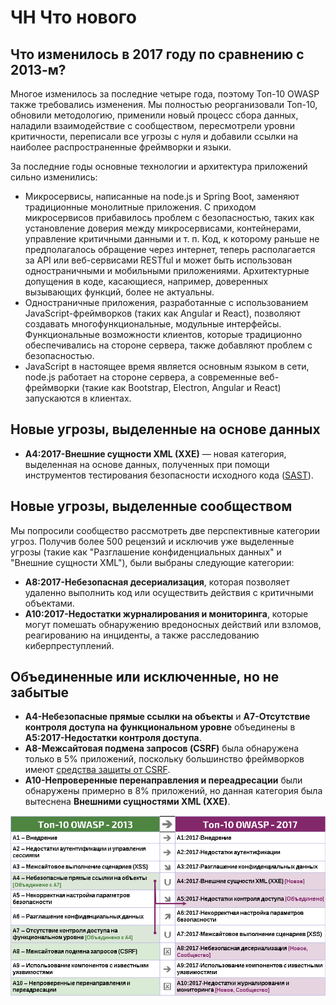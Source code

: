 # **ЧН** Что нового

## Что изменилось в 2017 году по сравнению с 2013-м?

Многое изменилось за последние четыре года, поэтому Топ-10 OWASP также требовались изменения. Мы полностью реорганизовали Топ-10, обновили методологию, применили новый процесс сбора данных, наладили взаимодействие с сообществом, пересмотрели уровни критичности, переписали все угрозы с нуля и добавили ссылки на наиболее распространенные фреймворки и языки.

За последние годы основные технологии и архитектура приложений сильно изменились:

* Микросервисы, написанные на node.js и Spring Boot, заменяют традиционные монолитные приложения. С приходом микросервисов прибавилось проблем с безопасностью, таких как установление доверия между микросервисами, контейнерами, управление критичными данными и т. п. Код, к которому раньше не предполагалось обращение через интернет, теперь располагается за API или веб-сервисами RESTful и может быть использован одностраничными и мобильными приложениями. Архитектурные допущения в коде, касающиеся, например, доверенных вызывающих функций, более не актуальны.
* Одностраничные приложения, разработанные с использованием JavaScript-фреймворков (таких как Angular и React), позволяют создавать многофункциональные, модульные интерфейсы. Функциональные возможности клиентов, которые традиционно обеспечивались на стороне сервера, также добавляют проблем с безопасностью.
* JavaScript в настоящее время является основным языком в сети, node.js работает на стороне сервера, а современные веб-фреймворки (такие как Bootstrap, Electron, Angular и React) запускаются в клиентах.

## Новые угрозы, выделенные на основе данных

* **A4:2017-Внешние сущности XML (XXE)** — новая категория, выделенная на основе данных, полученных при помощи инструментов тестирования безопасности исходного кода ([SAST](https://www.owasp.org/index.php/Source_Code_Analysis_Tools)).

## Новые угрозы, выделенные сообществом

Мы попросили сообщество рассмотреть две перспективные категории угроз. Получив более 500 рецензий и исключив уже выделенные угрозы (такие как "Разглашение конфиденциальных данных" и "Внешние сущности XML"), были выбраны следующие категории: 

* **A8:2017-Небезопасная десериализация**, которая позволяет удаленно выполнить код или осуществить действия с критичными объектами.
* **A10:2017-Недостатки журналирования и мониторинга**, которые могут помешать обнаружению вредоносных действий или взломов, реагированию на инциденты, а также расследованию киберпреступлений.

## Объединенные или исключенные, но не забытые

* **A4-Небезопасные прямые ссылки на объекты** и **A7-Отсутствие контроля доступа на функциональном уровне** объединены в **A5:2017-Недостатки контроля доступа**.
* **A8-Межсайтовая подмена запросов (CSRF)** была обнаружена только в 5% приложений, поскольку большинство фреймворков имеют [средства защиты от CSRF](https://www.owasp.org/index.php/Cross-Site_Request_Forgery_(CSRF)).
* **A10-Непроверенные перенаправления и переадресации** были обнаружены примерно в 8% приложений, но данная категория была вытеснена __Внешними сущностями XML (XXE)__.

![0x06-release-notes-1](images/0x06-release-notes-1.png)

